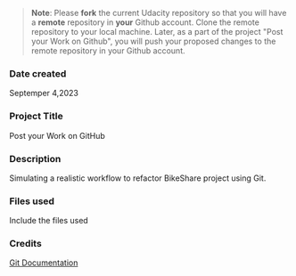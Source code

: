 >**Note**: Please **fork** the current Udacity repository so that you will have a **remote** repository in **your** Github account. Clone the remote repository to your local machine. Later, as a part of the project "Post your Work on Github", you will push your proposed changes to the remote repository in your Github account.

### Date created
Septemper 4,2023

### Project Title
Post your Work on GitHub

### Description
Simulating a realistic workflow to refactor BikeShare project using Git.

### Files used
Include the files used

### Credits
[Git Documentation](https://git-scm.com/doc)

